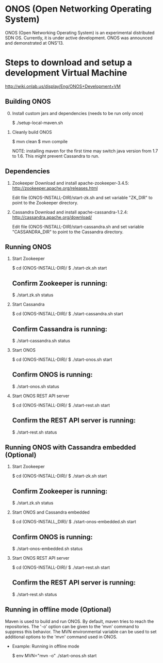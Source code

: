 ONOS (Open Networking Operating System)
=======================================

ONOS (Open Networking Operating System) is an experimental distributed
SDN OS. Currently, it is under active development. ONOS was announced
and demonstrated at ONS'13.

Steps to download and setup a development Virtual Machine
==========================================

http://wiki.onlab.us/display/Eng/ONOS+Development+VM

Building ONOS
-------------

0. Install custom jars and dependencies (needs to be run only once)

    $ ./setup-local-maven.sh

1. Cleanly build ONOS

    $ mvn clean
    $ mvn compile

    NOTE: installing maven for the first time may switch java version
    from 1.7 to 1.6. This might prevent Cassandra to run.

Dependencies
------------
1. Zookeeper
    Download and install apache-zookeeper-3.4.5:
    http://zookeeper.apache.org/releases.html

    Edit file (ONOS-INSTALL-DIR)/start-zk.sh and set variable "ZK_DIR"
    to point to the Zookeeper directory.

2. Cassandra
    Download and install apache-cassandra-1.2.4:
    http://cassandra.apache.org/download/

    Edit file (ONOS-INSTALL-DIR)/start-cassandra.sh and set variable
    "CASSANDRA_DIR" to point to the Cassandra directory.

Running ONOS
------------

1. Start Zookeeper

    $ cd (ONOS-INSTALL-DIR)/
    $ ./start-zk.sh start

    ## Confirm Zookeeper is running:
    $ ./start.zk.sh status

2. Start Cassandra

    $ cd (ONOS-INSTALL-DIR)/
    $ ./start-cassandra.sh start

    ## Confirm Cassandra is running:
    $ ./start-cassandra.sh status

3. Start ONOS

    $ cd (ONOS-INSTALL-DIR)/
    $ ./start-onos.sh start

    ## Confirm ONOS is running:
    $ ./start-onos.sh status
    
4. Start ONOS REST API server

    $ cd (ONOS-INSTALL-DIR)/
    $ ./start-rest.sh start

    ## Confirm the REST API server is running:
    $ ./start-rest.sh status

Running ONOS with Cassandra embedded (Optional)
-----------------------------------------------

1. Start Zookeeper

    $ cd (ONOS-INSTALL-DIR)/
    $ ./start-zk.sh start

    ## Confirm Zookeeper is running:
    $ ./start.zk.sh status
    
2. Start ONOS and Cassandra embedded

    $ cd (ONOS-INSTALL_DIR)/
    $ ./start-onos-embedded.sh start

    ## Confirm ONOS is running:
    $ ./start-onos-embedded.sh status
    
3. Start ONOS REST API server

    $ cd (ONOS-INSTALL-DIR)/
    $ ./start-rest.sh start

    ## Confirm the REST API server is running:
    $ ./start-rest.sh status


Running in offline mode (Optional)
----------------------------------

Maven is used to build and run ONOS. By default, maven tries to reach
the repositories. The '-o' option can be given to the 'mvn' command to
suppress this behavior. The MVN environmental variable can be used to
set additional options to the 'mvn' command used in ONOS.

* Example: Running in offline mode

    $ env MVN="mvn -o" ./start-onos.sh start
